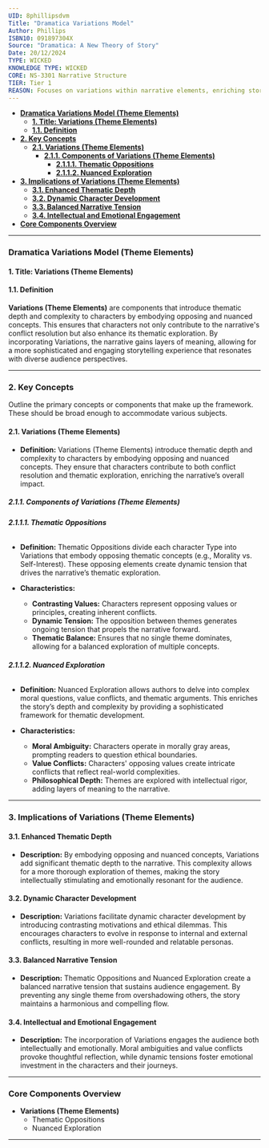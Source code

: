 ```yaml
---
UID: 8phillipsdvm
Title: "Dramatica Variations Model"
Author: Phillips
ISBN10: 091897304X
Source: "Dramatica: A New Theory of Story"
Date: 20/12/2024
TYPE: WICKED
KNOWLEDGE TYPE: WICKED
CORE: NS-3301 Narrative Structure
TIER: Tier 1
REASON: Focuses on variations within narrative elements, enriching story structure.
---
```


- [**Dramatica Variations Model (Theme Elements)**](#dramatica-variations-model-theme-elements)
  - [**1. Title: Variations (Theme Elements)**](#1-title-variations-theme-elements)
  - [**1.1. Definition**](#11-definition)
- [**2. Key Concepts**](#2-key-concepts)
  - [**2.1. Variations (Theme Elements)**](#21-variations-theme-elements)
    - [**2.1.1. Components of Variations (Theme Elements)**](#211-components-of-variations-theme-elements)
      - [**2.1.1.1. Thematic Oppositions**](#2111-thematic-oppositions)
      - [**2.1.1.2. Nuanced Exploration**](#2112-nuanced-exploration)
- [**3. Implications of Variations (Theme Elements)**](#3-implications-of-variations-theme-elements)
  - [**3.1. Enhanced Thematic Depth**](#31-enhanced-thematic-depth)
  - [**3.2. Dynamic Character Development**](#32-dynamic-character-development)
  - [**3.3. Balanced Narrative Tension**](#33-balanced-narrative-tension)
  - [**3.4. Intellectual and Emotional Engagement**](#34-intellectual-and-emotional-engagement)
- [**Core Components Overview**](#core-components-overview)

---

### **Dramatica Variations Model (Theme Elements)**

#### **1. Title: Variations (Theme Elements)**

#### **1.1. Definition**

**Variations (Theme Elements)** are components that introduce thematic depth and complexity to characters by embodying opposing and nuanced concepts. This ensures that characters not only contribute to the narrative's conflict resolution but also enhance its thematic exploration. By incorporating Variations, the narrative gains layers of meaning, allowing for a more sophisticated and engaging storytelling experience that resonates with diverse audience perspectives.

---

### **2. Key Concepts**

Outline the primary concepts or components that make up the framework. These should be broad enough to accommodate various subjects.

#### **2.1. Variations (Theme Elements)**

- **Definition:**
  Variations (Theme Elements) introduce thematic depth and complexity to characters by embodying opposing and nuanced concepts. They ensure that characters contribute to both conflict resolution and thematic exploration, enriching the narrative’s overall impact.

##### **2.1.1. Components of Variations (Theme Elements)**

###### **2.1.1.1. Thematic Oppositions**

- **Definition:**
  Thematic Oppositions divide each character Type into Variations that embody opposing thematic concepts (e.g., Morality vs. Self-Interest). These opposing elements create dynamic tension that drives the narrative’s thematic exploration.

- **Characteristics:**
  - **Contrasting Values:** Characters represent opposing values or principles, creating inherent conflicts.
  - **Dynamic Tension:** The opposition between themes generates ongoing tension that propels the narrative forward.
  - **Thematic Balance:** Ensures that no single theme dominates, allowing for a balanced exploration of multiple concepts.

###### **2.1.1.2. Nuanced Exploration**

- **Definition:**
  Nuanced Exploration allows authors to delve into complex moral questions, value conflicts, and thematic arguments. This enriches the story’s depth and complexity by providing a sophisticated framework for thematic development.

- **Characteristics:**
  - **Moral Ambiguity:** Characters operate in morally gray areas, prompting readers to question ethical boundaries.
  - **Value Conflicts:** Characters' opposing values create intricate conflicts that reflect real-world complexities.
  - **Philosophical Depth:** Themes are explored with intellectual rigor, adding layers of meaning to the narrative.

---

### **3. Implications of Variations (Theme Elements)**

#### **3.1. Enhanced Thematic Depth**

- **Description:**
  By embodying opposing and nuanced concepts, Variations add significant thematic depth to the narrative. This complexity allows for a more thorough exploration of themes, making the story intellectually stimulating and emotionally resonant for the audience.

#### **3.2. Dynamic Character Development**

- **Description:**
  Variations facilitate dynamic character development by introducing contrasting motivations and ethical dilemmas. This encourages characters to evolve in response to internal and external conflicts, resulting in more well-rounded and relatable personas.

#### **3.3. Balanced Narrative Tension**

- **Description:**
  Thematic Oppositions and Nuanced Exploration create a balanced narrative tension that sustains audience engagement. By preventing any single theme from overshadowing others, the story maintains a harmonious and compelling flow.

#### **3.4. Intellectual and Emotional Engagement**

- **Description:**
  The incorporation of Variations engages the audience both intellectually and emotionally. Moral ambiguities and value conflicts provoke thoughtful reflection, while dynamic tensions foster emotional investment in the characters and their journeys.

---

### **Core Components Overview**

- **Variations (Theme Elements)**
  - Thematic Oppositions
  - Nuanced Exploration

---
